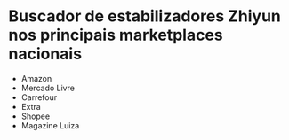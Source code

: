 # Buscador de estabilizadores Zhiyun nos principais marketplaces nacionais

- Amazon
- Mercado Livre 
- Carrefour 
- Extra 
- Shopee 
- Magazine Luiza
